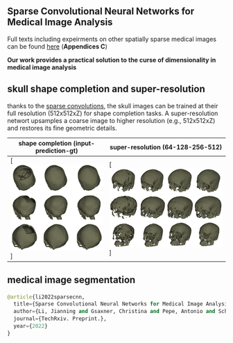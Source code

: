 ## Sparse Convolutional Neural Networks for Medical Image Analysis

Full texts including expeirments on other spatially sparse medical images can be found [here](https://www.techrxiv.org/articles/preprint/Sparse_Convolutional_Neural_Networks_for_Medical_Image_Analysis/19137518) (**Appendices C**)

**Our work provides a practical solution to the curse of dimensionality in medical image analysis**


## skull shape completion and super-resolution
thanks to the [sparse convolutions](https://nvidia.github.io/MinkowskiEngine/overview.html), the skull images can be trained at their full resolution (512x512xZ) for shape completion tasks. A super-resolution networt upsamples a coarse image to higher resolution (e.g., 512x512xZ) and restores its fine geometric details.

| shape completion (input-prediction-gt)|super-resolution (64-128-256-512)|
| ------      | ------ |
|[![Studierfenster](https://github.com/Jianningli/SparseCNN/blob/main/images/github1.png)] |  [![Skull Shape Reconstruction](https://github.com/Jianningli/SparseCNN/blob/main/images/github2.png)]|



## medical image segmentation







































```Python
@article{li2022sparsecnn,
  title={Sparse Convolutional Neural Networks for Medical Image Analysis},
  author={Li, Jianning and Gsaxner, Christina and Pepe, Antonio and Schmalstieg, Dieter and Kleesiek, Jens},
  journal={TechRxiv. Preprint.},
  year={2022}
}
```


